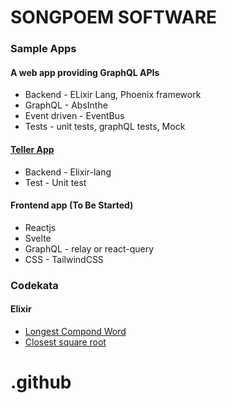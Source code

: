 # SONGPOEM SOFTWARE

### Sample Apps

#### A web app providing GraphQL APIs
- Backend - ELixir Lang, Phoenix framework
- GraphQL - AbsInthe
- Event driven - EventBus
- Tests - unit tests, graphQL tests, Mock

#### [Teller App](https://github.com/songpoem-com/TellerService)
- Backend - Elixir-lang
- Test - Unit test

#### Frontend app (To Be Started)
- Reactjs
- Svelte
- GraphQL - relay or react-query
- CSS - TailwindCSS

### Codekata
#### Elixir
- [Longest Compond Word](https://github.com/songpoem-com/elixir-code-quiz/longest_compond_word/)
- [Closest square root](https://github.com/songpoem-com/elixir-code-quiz/closest_square_root/)

# .github
